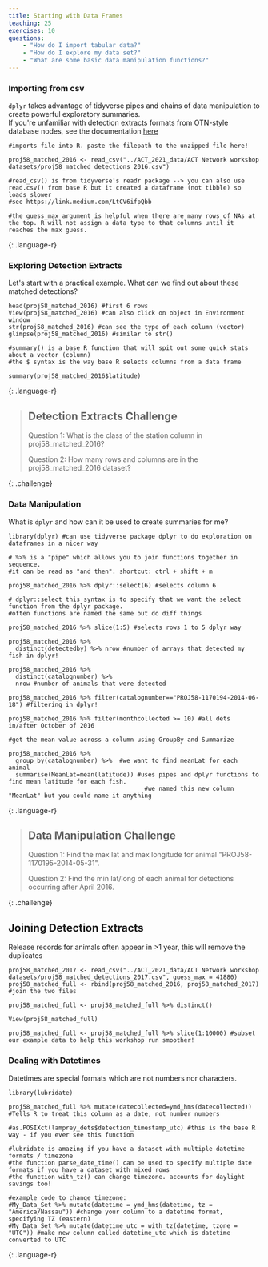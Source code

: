 ```yaml
---
title: Starting with Data Frames
teaching: 25
exercises: 10
questions:
    - "How do I import tabular data?"
    - "How do I explore my data set?"
    - "What are some basic data manipulation functions?"
---
```


### Importing from csv

`dplyr` takes advantage of tidyverse pipes and chains of data manipulation to create powerful exploratory summaries.\
If you're unfamiliar with detection extracts formats from OTN-style database nodes, see the documentation [here](https://members.oceantrack.org/data/otn-detection-extract-documentation-matched-to-animals)

~~~
#imports file into R. paste the filepath to the unzipped file here!

proj58_matched_2016 <- read_csv("../ACT_2021_data/ACT Network workshop datasets/proj58_matched_detections_2016.csv")

#read_csv() is from tidyverse's readr package --> you can also use read.csv() from base R but it created a dataframe (not tibble) so loads slower
#see https://link.medium.com/LtCV6ifpQbb

#the guess_max argument is helpful when there are many rows of NAs at the top. R will not assign a data type to that columns until it reaches the max guess.
~~~
{: .language-r}


### Exploring Detection Extracts

Let's start with a practical example. What can we find out about these matched detections?
~~~
head(proj58_matched_2016) #first 6 rows
View(proj58_matched_2016) #can also click on object in Environment window
str(proj58_matched_2016) #can see the type of each column (vector)
glimpse(proj58_matched_2016) #similar to str()

#summary() is a base R function that will spit out some quick stats about a vector (column)
#the $ syntax is the way base R selects columns from a data frame

summary(proj58_matched_2016$latitude)
~~~
{: .language-r}

> ## Detection Extracts Challenge
>
> Question 1: What is the class of the station column in proj58_matched_2016?
>
> Question 2: How many rows and columns are in the proj58_matched_2016 dataset?
>
{: .challenge}

### Data Manipulation

What is `dplyr` and how can it be used to create summaries for me?
~~~
library(dplyr) #can use tidyverse package dplyr to do exploration on dataframes in a nicer way

# %>% is a "pipe" which allows you to join functions together in sequence.
#it can be read as "and then". shortcut: ctrl + shift + m

proj58_matched_2016 %>% dplyr::select(6) #selects column 6

# dplyr::select this syntax is to specify that we want the select function from the dplyr package.
#often functions are named the same but do diff things

proj58_matched_2016 %>% slice(1:5) #selects rows 1 to 5 dplyr way

proj58_matched_2016 %>% 
  distinct(detectedby) %>% nrow #number of arrays that detected my fish in dplyr!

proj58_matched_2016 %>% 
  distinct(catalognumber) %>% 
  nrow #number of animals that were detected 

proj58_matched_2016 %>% filter(catalognumber=="PROJ58-1170194-2014-06-18") #filtering in dplyr!

proj58_matched_2016 %>% filter(monthcollected >= 10) #all dets in/after October of 2016

#get the mean value across a column using GroupBy and Summarize

proj58_matched_2016 %>%
  group_by(catalognumber) %>%  #we want to find meanLat for each animal
  summarise(MeanLat=mean(latitude)) #uses pipes and dplyr functions to find mean latitude for each fish. 
                                      #we named this new column "MeanLat" but you could name it anything

~~~
{: .language-r}

> ## Data Manipulation Challenge
>
> Question 1: Find the max lat and max longitude for animal "PROJ58-1170195-2014-05-31".
>
> Question 2: Find the min lat/long of each animal for detections occurring after April 2016.
>
{: .challenge}

## Joining Detection Extracts
Release records for animals often appear in >1 year, this will remove the duplicates
~~~
proj58_matched_2017 <- read_csv("../ACT_2021_data/ACT Network workshop datasets/proj58_matched_detections_2017.csv", guess_max = 41880)
proj58_matched_full <- rbind(proj58_matched_2016, proj58_matched_2017) #join the two files

proj58_matched_full <- proj58_matched_full %>% distinct() 

View(proj58_matched_full) 

proj58_matched_full <- proj58_matched_full %>% slice(1:10000) #subset our example data to help this workshop run smoother!
~~~

### Dealing with Datetimes
Datetimes are special formats which are not numbers nor characters.
~~~
library(lubridate)

proj58_matched_full %>% mutate(datecollected=ymd_hms(datecollected)) #Tells R to treat this column as a date, not number numbers

#as.POSIXct(lamprey_dets$detection_timestamp_utc) #this is the base R way - if you ever see this function

#lubridate is amazing if you have a dataset with multiple datetime formats / timezone
#the function parse_date_time() can be used to specify multiple date formats if you have a dataset with mixed rows
#the function with_tz() can change timezone. accounts for daylight savings too!

#example code to change timezone:
#My_Data_Set %>% mutate(datetime = ymd_hms(datetime, tz = "America/Nassau")) #change your column to a datetime format, specifying TZ (eastern)
#My_Data_Set %>% mutate(datetime_utc = with_tz(datetime, tzone = "UTC")) #make new column called datetime_utc which is datetime converted to UTC

~~~
{: .language-r}
